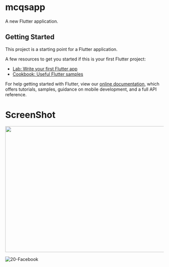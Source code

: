 # mcqsapp

A new Flutter application.

## Getting Started

This project is a starting point for a Flutter application.

A few resources to get you started if this is your first Flutter project:

- [Lab: Write your first Flutter app](https://flutter.dev/docs/get-started/codelab)
- [Cookbook: Useful Flutter samples](https://flutter.dev/docs/cookbook)

For help getting started with Flutter, view our
[online documentation](https://flutter.dev/docs), which offers tutorials,
samples, guidance on mobile development, and a full API reference.
# ScreenShot
<p aligh ="center">
<img src="https://user-images.githubusercontent.com/73787635/98470931-a220ad80-220a-11eb-936c-66da5fda9813.png" width ="600" height ="400" />
  </p>
  
![20-Facebook](https://user-images.githubusercontent.com/73787635/98470978-f6c42880-220a-11eb-8dac-233e6aefeda2.gif)
